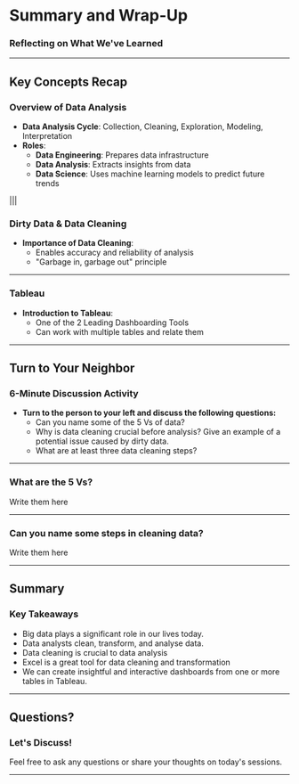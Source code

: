 
# Summary and Wrap-Up
### Reflecting on What We've Learned

---

## Key Concepts Recap

### Overview of Data Analysis

- **Data Analysis Cycle**: Collection, Cleaning, Exploration, Modeling, Interpretation
- **Roles**:
  - **Data Engineering**: Prepares data infrastructure
  - **Data Analysis**: Extracts insights from data
  - **Data Science**: Uses machine learning models to predict future trends

|||

### Dirty Data & Data Cleaning
- **Importance of Data Cleaning**:
  - Enables accuracy and reliability of analysis
  - "Garbage in, garbage out" principle

---

### Tableau
- **Introduction to Tableau**:
  - One of the 2 Leading Dashboarding Tools
  - Can work with multiple tables and relate them

---

## Turn to Your Neighbor
### 6-Minute Discussion Activity

- **Turn to the person to your left and discuss the following questions:**
   - Can you name some of the 5 Vs of data?
   - Why is data cleaning crucial before analysis? Give an example of a potential issue caused by dirty data.
   - What are at least three data cleaning steps?


---


### What are the 5 Vs?
Write them here <!-- .element: contenteditable="true" -->

---


### Can you name some steps in cleaning data?
Write them here <!-- .element: contenteditable="true" -->

---

## Summary
### Key Takeaways

- Big data plays a significant role in our lives today.
- Data analysts clean, transform, and analyse data. 
- Data cleaning is crucial to data analysis
- Excel is a great tool for data cleaning and transformation
- We can create insightful and interactive dashboards from one or more tables in Tableau.

---

## Questions?
### Let's Discuss!

Feel free to ask any questions or share your thoughts on today's sessions.

---


```
